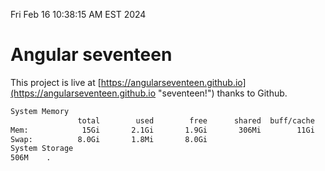 Fri Feb 16 10:38:15 AM EST 2024

# Angular seventeen


This project is live at [https://angularseventeen.github.io](https://angularseventeen.github.io "seventeen!") thanks to Github.

```bash
System Memory
               total        used        free      shared  buff/cache   available
Mem:            15Gi       2.1Gi       1.9Gi       306Mi        11Gi        13Gi
Swap:          8.0Gi       1.8Mi       8.0Gi
System Storage
506M	.
